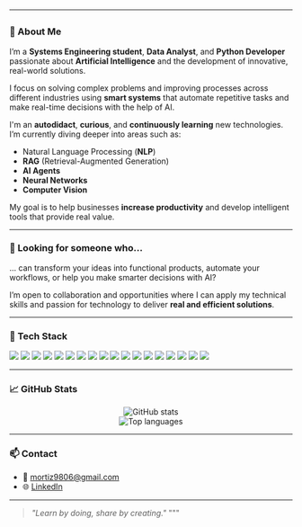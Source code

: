 
<h1 Hi there 👋 I'm Mateo</h1>


---

### 🧠 About Me

I’m a **Systems Engineering student**, **Data Analyst**, and **Python Developer** passionate about **Artificial Intelligence** and the development of innovative, real-world solutions.

I focus on solving complex problems and improving processes across different industries using **smart systems** that automate repetitive tasks and make real-time decisions with the help of AI.

I'm an **autodidact**, **curious**, and **continuously learning** new technologies. I’m currently diving deeper into areas such as:
- Natural Language Processing (**NLP**)
- **RAG** (Retrieval-Augmented Generation)
- **AI Agents**
- **Neural Networks**
- **Computer Vision**

My goal is to help businesses **increase productivity** and develop intelligent tools that provide real value.

---

### 🎯 Looking for someone who...

... can transform your ideas into functional products, automate your workflows, or help you make smarter decisions with AI?

I’m open to collaboration and opportunities where I can apply my technical skills and passion for technology to deliver **real and efficient solutions**.

---

### 💼 Tech Stack


<p align="left">
  <img src="https://img.shields.io/badge/Python-3776AB?style=for-the-badge&logo=python&logoColor=white"/>
  <img src="https://img.shields.io/badge/Google_Cloud-4285F4?style=for-the-badge&logo=googlecloud&logoColor=white"/>
  <img src="https://img.shields.io/badge/FastAPI-009688?style=for-the-badge&logo=fastapi&logoColor=white"/>
  <img src="https://img.shields.io/badge/MongoDB-47A248?style=for-the-badge&logo=mongodb&logoColor=white"/>
  <img src="https://img.shields.io/badge/PostgreSQL-4169E1?style=for-the-badge&logo=postgresql&logoColor=white"/>
  <img src="https://img.shields.io/badge/Scikit--Learn-F7931E?style=for-the-badge&logo=scikitlearn&logoColor=white"/>
  <img src="https://img.shields.io/badge/PyTorch-EE4C2C?style=for-the-badge&logo=pytorch&logoColor=white"/>
  <img src="https://img.shields.io/badge/TensorFlow-FF6F00?style=for-the-badge&logo=tensorflow&logoColor=white"/>
  <img src="https://img.shields.io/badge/Keras-D00000?style=for-the-badge&logo=keras&logoColor=white"/>
  <img src="https://img.shields.io/badge/Docker-2496ED?style=for-the-badge&logo=docker&logoColor=white"/>
  <img src="https://img.shields.io/badge/Power_BI-F2C811?style=for-the-badge&logo=powerbi&logoColor=black"/>
  <img src="https://img.shields.io/badge/Excel-217346?style=for-the-badge&logo=microsoft-excel&logoColor=white"/>
  <img src="https://img.shields.io/badge/Git-F05032?style=for-the-badge&logo=git&logoColor=white"/>
  <img src="https://img.shields.io/badge/Jupyter-F37626?style=for-the-badge&logo=jupyter&logoColor=white"/>
  <img src="https://img.shields.io/badge/OpenAI-412991?style=for-the-badge&logo=openai&logoColor=white"/>
  <img src="https://img.shields.io/badge/Matplotlib-11557C?style=for-the-badge&logo=matplotlib&logoColor=white"/>
  <img src="https://img.shields.io/badge/Pandas-150458?style=for-the-badge&logo=pandas&logoColor=white"/>
  <img src="https://img.shields.io/badge/NumPy-013243?style=for-the-badge&logo=numpy&logoColor=white"/>
</p>

---

### 📈 GitHub Stats

<p align="center">
  <img src="https://github-readme-stats.vercel.app/api?username=Mortiz98&show_icons=true&theme=tokyonight" alt="GitHub stats"/>
  <br/>
  <img src="https://github-readme-stats.vercel.app/api/top-langs/?username=Mortiz98&layout=compact&theme=tokyonight" alt="Top languages"/>
</p>

---

### 📫 Contact

- 📧 mortiz9806@gmail.com
- 🌐 [LinkedIn](https://www.linkedin.com/in/mateo-ortiz-casta%C3%B1o-230470227/)

---

> *"Learn by doing, share by creating."*
"""

